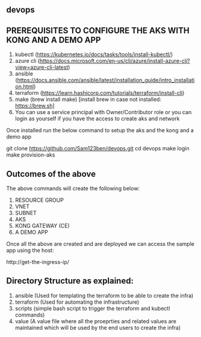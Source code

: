 ## devops

## PREREQUISITES TO CONFIGURE THE AKS WITH KONG AND A DEMO APP

1. kubectl (https://kubernetes.io/docs/tasks/tools/install-kubectl/)
2. azure cli (https://docs.microsoft.com/en-us/cli/azure/install-azure-cli?view=azure-cli-latest)
3. ansible (https://docs.ansible.com/ansible/latest/installation_guide/intro_installation.html)
4. terraform (https://learn.hashicorp.com/tutorials/terraform/install-cli)
5. make (brew install make) [install brew in case not installed: https://brew.sh]
6. You can use a service principal with Owner/Contributor role or you can login as yourself if you have the access to create aks and network

Once installed run the below command to setup the aks and the kong and a demo app

git clone https://github.com/Sam123ben/devops.git
cd devops
make login
make provision-aks

## Outcomes of the above
The above commands will create the following below:

1. RESOURCE GROUP
2. VNET
3. SUBNET
4. AKS
5. KONG GATEWAY (CE)
6. A DEMO APP

Once all the above are created and are deployed we can access the sample app using the host:

http://get-the-ingress-ip/

## Directory Structure as explained:

1. ansible (Used for templating the terraform to be able to create the infra)
2. terraform (Used for automating the infrastructure)
3. scripts (simple bash script to trigger the terraform and kubectl commands)
4. value (A value file where all the proeprties and related values are maintained which will be used by the end users to create the infra)